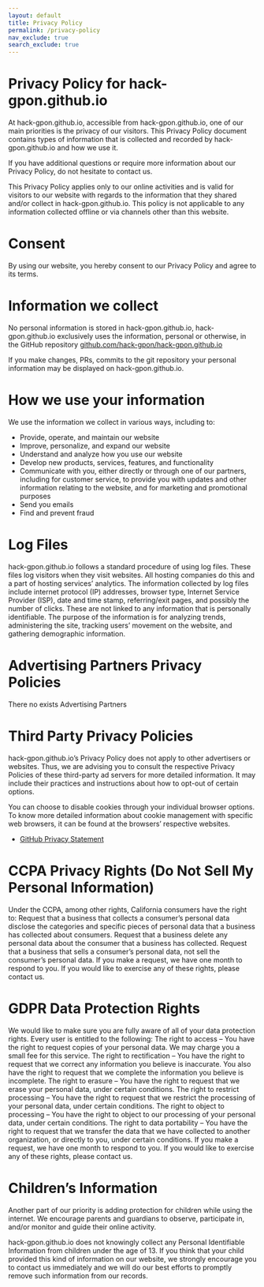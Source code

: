 ```yaml
---
layout: default
title: Privacy Policy
permalink: /privacy-policy
nav_exclude: true
search_exclude: true
---
```


# Privacy Policy for hack-gpon.github.io

At hack-gpon.github.io, accessible from hack-gpon.github.io, one of our main priorities is the privacy of our visitors. This Privacy Policy document contains types of information that is collected and recorded by hack-gpon.github.io and how we use it.

If you have additional questions or require more information about our Privacy Policy, do not hesitate to contact us.

This Privacy Policy applies only to our online activities and is valid for visitors to our website with regards to the information that they shared and/or collect in hack-gpon.github.io. This policy is not applicable to any information collected offline or via channels other than this website.

# Consent

By using our website, you hereby consent to our Privacy Policy and agree to its terms.

# Information we collect

No personal information is stored in hack-gpon.github.io, hack-gpon.github.io exclusively uses the information, personal or otherwise, in the GitHub repository [github.com/hack-gpon/hack-gpon.github.io](https://github.com/hack-gpon/hack-gpon.github.io)

If you make changes, PRs, commits to the git repository your personal information may be displayed on hack-gpon.github.io.

# How we use your information

We use the information we collect in various ways, including to:

- Provide, operate, and maintain our website
- Improve, personalize, and expand our website
- Understand and analyze how you use our website
- Develop new products, services, features, and functionality
- Communicate with you, either directly or through one of our partners, including for customer service, to provide you with updates and other information relating to the website, and for marketing and promotional purposes
- Send you emails
- Find and prevent fraud

# Log Files

hack-gpon.github.io follows a standard procedure of using log files. These files log visitors when they visit websites. All hosting companies do this and a part of hosting services’ analytics. The information collected by log files include internet protocol (IP) addresses, browser type, Internet Service Provider (ISP), date and time stamp, referring/exit pages, and possibly the number of clicks. These are not linked to any information that is personally identifiable. The purpose of the information is for analyzing trends, administering the site, tracking users’ movement on the website, and gathering demographic information.


# Advertising Partners Privacy Policies

There no exists Advertising Partners

# Third Party Privacy Policies

hack-gpon.github.io’s Privacy Policy does not apply to other advertisers or websites. Thus, we are advising you to consult the respective Privacy Policies of these third-party ad servers for more detailed information. It may include their practices and instructions about how to opt-out of certain options.

You can choose to disable cookies through your individual browser options. To know more detailed information about cookie management with specific web browsers, it can be found at the browsers’ respective websites.

- [GitHub Privacy Statement](https://docs.github.com/en/site-policy/privacy-policies/github-privacy-statement)


# CCPA Privacy Rights (Do Not Sell My Personal Information)
Under the CCPA, among other rights, California consumers have the right to: Request that a business that collects a consumer’s personal data disclose the categories and specific pieces of personal data that a business has collected about consumers. Request that a business delete any personal data about the consumer that a business has collected. Request that a business that sells a consumer’s personal data, not sell the consumer’s personal data. If you make a request, we have one month to respond to you. If you would like to exercise any of these rights, please contact us.

# GDPR Data Protection Rights
We would like to make sure you are fully aware of all of your data protection rights. Every user is entitled to the following: The right to access – You have the right to request copies of your personal data. We may charge you a small fee for this service. The right to rectification – You have the right to request that we correct any information you believe is inaccurate. You also have the right to request that we complete the information you believe is incomplete. The right to erasure – You have the right to request that we erase your personal data, under certain conditions. The right to restrict processing – You have the right to request that we restrict the processing of your personal data, under certain conditions. The right to object to processing – You have the right to object to our processing of your personal data, under certain conditions. The right to data portability – You have the right to request that we transfer the data that we have collected to another organization, or directly to you, under certain conditions. If you make a request, we have one month to respond to you. If you would like to exercise any of these rights, please contact us.

# Children’s Information
Another part of our priority is adding protection for children while using the internet. We encourage parents and guardians to observe, participate in, and/or monitor and guide their online activity.

hack-gpon.github.io does not knowingly collect any Personal Identifiable Information from children under the age of 13. If you think that your child provided this kind of information on our website, we strongly encourage you to contact us immediately and we will do our best efforts to promptly remove such information from our records.



